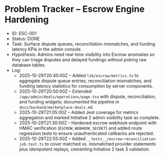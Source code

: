 # Problem Tracker – Escrow Engine Hardening

- ID: ESC-001
- Status: DONE
- Task: Surface dispute queues, reconciliation mismatches, and funding latency KPIs in the admin console.
- Hypothesis: Admins need real-time visibility into Escrow anomalies so they can triage disputes and delayed fundings without
  poking raw database tables.
- Log:
  - 2025-10-29T20:45:00Z – Added `lib/escrow/metrics.ts` to aggregate dispute queue entries, reconciliation mismatches, and
    funding latency statistics for consumption by server components.
  - 2025-10-29T20:50:00Z – Extended `/app/admin/deals/operations/page.tsx` with dispute, reconciliation, and funding widgets;
    documented the pipeline in `docs/backend/marketplace-deals.md`.
  - 2025-10-29T21:05:00Z – Added Jest coverage for metrics aggregation and marked Initiative 2 admin visibility task as
    complete.
  - 2025-10-29T21:30:00Z – Hardened escrow webhook endpoint with HMAC verification (`ESCROW_WEBHOOK_SECRET`) and added route
    regression tests to ensure unauthenticated callbacks are rejected.
  - 2025-10-29T22:55:00Z – Added `__tests__/escrow-reconciliation-job.test.ts` to cover matched vs. mismatched provider
    statements plus idempotent replays, cementing Initiative 2 task 3 validation.
